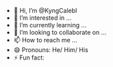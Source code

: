 - 👋 Hi, I’m @KyngCalebI
- 👀 I’m interested in ...
- 🌱 I’m currently learning ...
- 💞️ I’m looking to collaborate on ...
- 📫 How to reach me ...
- 😄 Pronouns: He/ Him/ His
- ⚡ Fun fact: 

<!---
KyngCalebI/KyngCalebI is a ✨ special ✨ repository because its `README.md` (this file) appears on your GitHub profile.
You can click the Preview link to take a look at your changes.
--->
